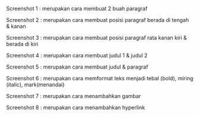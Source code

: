 Screenshot 1 : merupakan cara membuat 2 buah paragraf

Screenshot 2 : merupakan cara membuat posisi paragraf berada di tengah & kanan

Screenshot 3 : merupakan cara membuat posisi paragraf rata kanan kiri & berada di kiri

Screenshot 4 : merupakan cara membuat judul 1 & judul 2

Screenshot 5 : merupakan cara membuat judul & paragraf

Screenshot 6 : merupakan cara memformat teks menjadi tebal (bold), miring (italic), mark(menandai)

Screenshot 7 : merupakan cara menambahkan gambar

Screenshot 8 : merupakan cara menambahkan hyperlink
